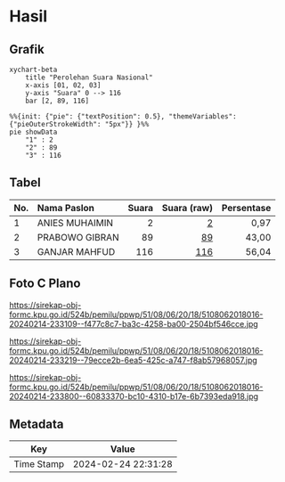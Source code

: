 # Hasil

## Grafik

```mermaid
xychart-beta
    title "Perolehan Suara Nasional"
    x-axis [01, 02, 03]
    y-axis "Suara" 0 --> 116
    bar [2, 89, 116]
```

```mermaid
%%{init: {"pie": {"textPosition": 0.5}, "themeVariables": {"pieOuterStrokeWidth": "5px"}} }%%
pie showData
    "1" : 2
    "2" : 89
    "3" : 116
```

## Tabel

| No. | Nama Paslon    | Suara | Suara (raw) | Persentase |
|:--- |:-------------- | -----:| -----------:| ----------:|
| 1   | ANIES MUHAIMIN | 2     | [2][p-1]    | 0,97       |
| 2   | PRABOWO GIBRAN | 89    | [89][p-2]   | 43,00      |
| 3   | GANJAR MAHFUD  | 116   | [116][p-3]  | 56,04      |


[p-1]: https://github.com/gigit-pemilu/pemilu-2024/blob/main/pilpres/hitung-suara/sub/51-bali/sub/08-buleleng/sub/06-buleleng/sub/2018-jinengdalem/sub/016-tps/sub/paslon-1.txt
[p-2]: https://github.com/gigit-pemilu/pemilu-2024/blob/main/pilpres/hitung-suara/sub/51-bali/sub/08-buleleng/sub/06-buleleng/sub/2018-jinengdalem/sub/016-tps/sub/paslon-2.txt
[p-3]: https://github.com/gigit-pemilu/pemilu-2024/blob/main/pilpres/hitung-suara/sub/51-bali/sub/08-buleleng/sub/06-buleleng/sub/2018-jinengdalem/sub/016-tps/sub/paslon-3.txt

## Foto C Plano

https://sirekap-obj-formc.kpu.go.id/524b/pemilu/ppwp/51/08/06/20/18/5108062018016-20240214-233109--f477c8c7-ba3c-4258-ba00-2504bf546cce.jpg

https://sirekap-obj-formc.kpu.go.id/524b/pemilu/ppwp/51/08/06/20/18/5108062018016-20240214-233219--79ecce2b-6ea5-425c-a747-f8ab57968057.jpg

https://sirekap-obj-formc.kpu.go.id/524b/pemilu/ppwp/51/08/06/20/18/5108062018016-20240214-233800--60833370-bc10-4310-b17e-6b7393eda918.jpg


## Metadata

| Key        | Value               |
| ---------- | ------------------- |
| Time Stamp | 2024-02-24 22:31:28 |




